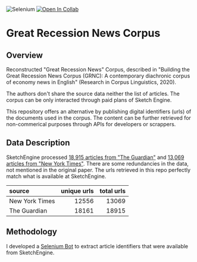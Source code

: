 ![Selenium](https://img.shields.io/badge/-selenium-%43B02A?style=for-the-badge&logo=selenium&logoColor=white)
[![Open In Collab](https://colab.research.google.com/assets/colab-badge.svg)](https://colab.research.google.com/github/maciejskorski/GreatRecessionNews/src/SketchEngineScrapper.ipynb)

# Great Recession News Corpus

## Overview

Reconstructed  "Great Recession News" Corpus, described in "Building the Great Recession News Corpus (GRNC): A contemporary diachronic corpus of economy news in English" (Research in Corpus Linguistics, 2020).

The authors don't share the source data neither the list of articles. The corpus can be only interacted through paid plans of Sketch Engine.

This repository offers an alternative by publishing digital identifiers (urls) of the documents used in the corpus. The content can be further retrieved for non-commerical purposes through APIs for developers or scrappers.

## Data Description

SketchEngine processed [18,915 articles from "The Guardian"](./data/links_guardian.csv) and [13,069 articles from "New York Times"](./data/links_nytimes.csv).
There are some redundancies in the data, not mentioned in the original paper. The urls retrieved in this repo perfectly match what is available at SketchEngine.

| source         |   unique urls |   total urls |
|:---------------|--------------:|-------------:|
| New York Times |         12556 |        13069 |
| The Guardian   |         18161 |        18915 |

## Methodology

I developed a [Selenium Bot](src/SketchEngineScrapper.ipynb) to extract article identifiers that were available from SketchEngine. 
